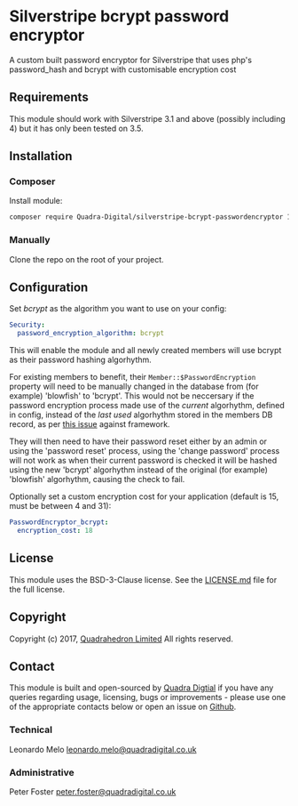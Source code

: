 # Silverstripe bcrypt password encryptor

A custom built password encryptor for Silverstripe that uses php's password_hash and bcrypt with customisable encryption cost

## Requirements

This module should work with Silverstripe 3.1 and above (possibly including 4) but it has only been tested on 3.5.

## Installation

### Composer

Install module:
```sh
composer require Quadra-Digital/silverstripe-bcrypt-passwordencryptor 1.0
```

### Manually

Clone the repo on the root of your project.

## Configuration

Set *bcrypt* as the algorithm you want to use on your config:
```yml
Security:
  password_encryption_algorithm: bcrypt
```

This will enable the module and all newly created members will use bcrypt as their password hashing algorhythm.

For existing members to benefit, their ```Member::$PasswordEncryption``` property will need to be manually changed in the database from (for example) 'blowfish' to 'bcrypt'. This would not be neccersary if the password encryption process made use of the *current* algorhythm, defined in config, instead of the *last used* algorhythm stored in the members DB record, as per [this issue](https://github.com/silverstripe/silverstripe-framework/issues/6770) against framework.

They will then need to have their password reset either by an admin or using the 'password reset' process, using the 'change password' process will not work as when their current password is checked it will be hashed using the new 'bcrypt' algorhythm instead of the original (for example) 'blowfish' algorhythm, causing the check to fail.

Optionally set a custom encryption cost for your application (default is 15, must be between 4 and 31):
```yml
PasswordEncryptor_bcrypt:
  encryption_cost: 18
```

## License
This module uses the BSD-3-Clause license. See the [LICENSE.md](LICENSE.md) file for the full license.

## Copyright
Copyright (c) 2017, [Quadrahedron Limited](https://www.quadradigital.co.uk) All rights reserved.

## Contact
This module is built and open-sourced by [Quadra Digtial](https://www.quadradigital.co.uk) if you have any queries regarding usage, licensing, bugs or improvements - please use one of the appropriate contacts below or open an issue on [Github](https://github.com/Quadra-Digital/silverstripe-bcrypt-passwordencryptor).

### Technical
Leonardo Melo <leonardo.melo@quadradigital.co.uk>

### Administrative
Peter Foster <peter.foster@quadradigital.co.uk>

